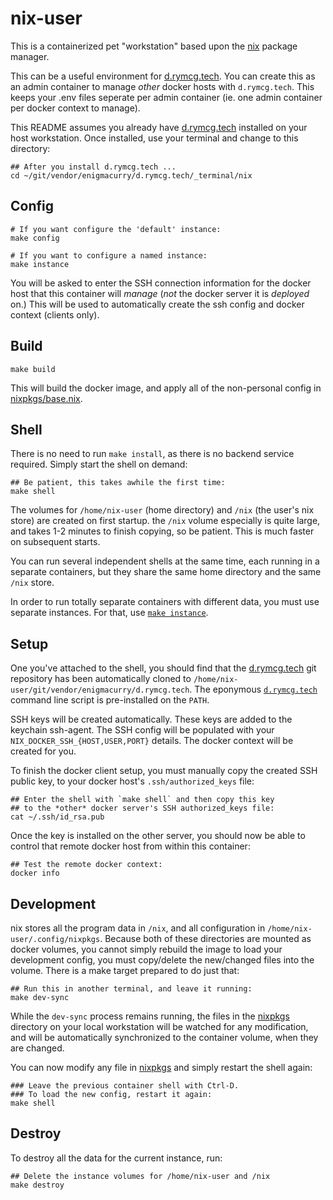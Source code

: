 # nix-user

This is a containerized pet "workstation" based upon the
[nix](https://nixos.org/) package manager.

This can be a useful environment for [d.rymcg.tech](../../README.md).
You can create this as an admin container to manage *other* docker
hosts with `d.rymcg.tech`. This keeps your .env files seperate per
admin container (ie. one admin container per docker context to
manage).

This README assumes you already have [d.rymcg.tech](../../README.md)
installed on your host workstation. Once installed, use your terminal
and change to this directory:

```
## After you install d.rymcg.tech ...
cd ~/git/vendor/enigmacurry/d.rymcg.tech/_terminal/nix
```

## Config

```
# If you want configure the 'default' instance:
make config

# If you want to configure a named instance:
make instance
```

You will be asked to enter the SSH connection information for the
docker host that this container will *manage* (*not* the docker server
it is *deployed* on.) This will be used to automatically create the
ssh config and docker context (clients only).

## Build

```
make build
```

This will build the docker image, and apply all of the non-personal
config in [nixpkgs/base.nix](nix-user/nixpkgs/base.nix).

## Shell

There is no need to run `make install`, as there is no backend service
required. Simply start the shell on demand:

```
## Be patient, this takes awhile the first time:
make shell
```

The volumes for `/home/nix-user` (home directory) and `/nix` (the
user's nix store) are created on first startup. the `/nix` volume
especially is quite large, and takes 1-2 minutes to finish copying, so
be patient. This is much faster on subsequent starts.

You can run several independent shells at the same time, each running
in a separate containers, but they share the same home directory and
the same `/nix` store.

In order to run totally separate containers with different data, you
must use separate instances. For that, use [`make
instance`](../../README.md#creating-multiple-instances-of-a-service).

## Setup

One you've attached to the shell, you should find that the
[d.rymcg.tech](https://github.com/EnigmaCurry/d.rymcg.tech) git
repository has been automatically cloned to
`/home/nix-user/git/vendor/enigmacurry/d.rymcg.tech`. The eponymous
[`d.rymcg.tech`](../../README.md#using-the-drymcgtech-cli-script-optional)
command line script is pre-installed on the `PATH`.

SSH keys will be created automatically. These keys are added to the
keychain ssh-agent. The SSH config will be populated with your
`NIX_DOCKER_SSH_{HOST,USER,PORT}` details. The docker context will be
created for you.

To finish the docker client setup, you must manually copy the created
SSH public key, to your docker host's `.ssh/authorized_keys` file:

```
## Enter the shell with `make shell` and then copy this key
## to the *other* docker server's SSH authorized_keys file:
cat ~/.ssh/id_rsa.pub
```

Once the key is installed on the other server, you should now be able
to control that remote docker host from within this container:

```
## Test the remote docker context:
docker info
```

## Development

nix stores all the program data in `/nix`, and all configuration in
`/home/nix-user/.config/nixpkgs`. Because both of these directories
are mounted as docker volumes, you cannot simply rebuild the image to
load your development config, you must copy/delete the new/changed
files into the volume. There is a make target prepared to do just
that:

```
## Run this in another terminal, and leave it running:
make dev-sync
```

While the `dev-sync` process remains running, the files in the
[nixpkgs](nix-user/nixpkgs) directory on your local workstation will
be watched for any modification, and will be automatically
synchronized to the container volume, when they are changed.

You can now modify any file in [nixpkgs](nix-user/nixpkgs) and simply
restart the shell again:

```
### Leave the previous container shell with Ctrl-D.
### To load the new config, restart it again:
make shell
```

## Destroy

To destroy all the data for the current instance, run:

```
## Delete the instance volumes for /home/nix-user and /nix
make destroy
```

